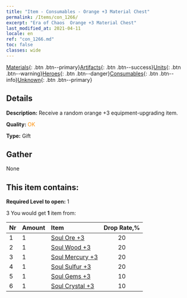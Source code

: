 ```yaml
---
title: "Item - Consumables - Orange +3 Material Chest"
permalink: /Items/con_1266/
excerpt: "Era of Chaos  Orange +3 Material Chest"
last_modified_at: 2021-04-11
locale: en
ref: "con_1266.md"
toc: false
classes: wide
---
```

 [Materials](/Items/){: .btn .btn--primary}[Artifacts](/Items/Artifacts/){: .btn .btn--success}[Units](/Items/Units/){: .btn .btn--warning}[Heroes](/Items/Heroes/){: .btn .btn--danger}[Consumables](/Items/Consumables/){: .btn .btn--info}[Unknown](/Items/Unknown/){: .btn .btn--primary}

## Details
 **Description:** Receive a random orange +3 equipment-upgrading item.

 **Quality:** <span style="color: #FF8C00">OK</span>

 **Type:** Gift

## Gather

  None

## This item contains:

 **Required Level to open:** 1

 3 You would get **1** item  from:

  | Nr | Amount |     Item    | Drop Rate,% |
  |:---|:-------|:------------|:---------:|
  | 1 | 1 | [Soul Ore +3](/Items/mat_82/) | 20 | 
  | 2 | 1 | [Soul Wood +3](/Items/mat_83/) | 20 | 
  | 3 | 1 | [Soul Mercury +3](/Items/mat_84/) | 20 | 
  | 4 | 1 | [Soul Sulfur +3](/Items/mat_85/) | 20 | 
  | 5 | 1 | [Soul Gems +3](/Items/mat_86/) | 10 | 
  | 6 | 1 | [Soul Crystal +3](/Items/mat_87/) | 10 | 
